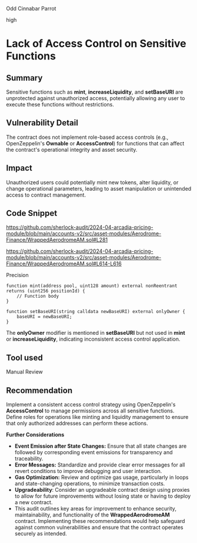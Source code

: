 Odd Cinnabar Parrot

high

# Lack of Access Control on Sensitive Functions

## Summary
Sensitive functions such as **mint**, **increaseLiquidity**, and **setBaseURI** are unprotected against unauthorized access, potentially allowing any user to execute these functions without restrictions.

## Vulnerability Detail
The contract does not implement role-based access controls (e.g., OpenZeppelin's **Ownable** or **AccessControl**) for functions that can affect the contract's operational integrity and asset security.

## Impact
Unauthorized users could potentially mint new tokens, alter liquidity, or change operational parameters, leading to asset manipulation or unintended access to contract management.

## Code Snippet

https://github.com/sherlock-audit/2024-04-arcadia-pricing-module/blob/main/accounts-v2/src/asset-modules/Aerodrome-Finance/WrappedAerodromeAM.sol#L281

https://github.com/sherlock-audit/2024-04-arcadia-pricing-module/blob/main/accounts-v2/src/asset-modules/Aerodrome-Finance/WrappedAerodromeAM.sol#L614-L616

Precision

```solidity
function mint(address pool, uint128 amount) external nonReentrant returns (uint256 positionId) {
    // Function body
}

function setBaseURI(string calldata newBaseURI) external onlyOwner {
    baseURI = newBaseURI;
}
```
The **onlyOwner** modifier is mentioned in **setBaseURI** but not used in **mint** or **increaseLiquidity**, indicating inconsistent access control application.

## Tool used
Manual Review

## Recommendation
Implement a consistent access control strategy using OpenZeppelin's **AccessControl** to manage permissions across all sensitive functions. Define roles for operations like minting and liquidity management to ensure that only authorized addresses can perform these actions.

**Further Considerations**

- **Event Emission after State Changes:** Ensure that all state changes are followed by corresponding event emissions for transparency and traceability.
- **Error Messages:** Standardize and provide clear error messages for all revert conditions to improve debugging and user interaction.
- **Gas Optimization:** Review and optimize gas usage, particularly in loops and state-changing operations, to minimize transaction costs.
- **Upgradeability**: Consider an upgradeable contract design using proxies to allow for future improvements without losing state or having to deploy a new contract.
- This audit outlines key areas for improvement to enhance security, maintainability, and functionality of the **WrappedAerodromeAM** contract. Implementing these recommendations would help safeguard against common vulnerabilities and ensure that the contract operates securely as intended.
